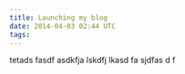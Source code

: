 ```yaml
---
title: Launching my blog
date: 2014-04-03 02:44 UTC
tags:
---
```


tetads fasdf
asdkfja lskdfj lkasd
fa sjdfas
d f
